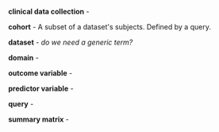 **clinical data collection** -

**cohort** - A subset of a dataset's subjects. Defined by a query.

**dataset** - *do we need a generic term?*

**domain** -



**outcome variable** -


**predictor variable** -

**query** -

**summary matrix** -
